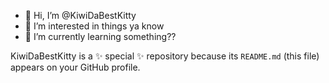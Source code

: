 - 👋 Hi, I’m @KiwiDaBestKitty
- 👀 I’m interested in things ya know
- 🌱 I’m currently learning something??

KiwiDaBestKitty is a ✨ special ✨ repository because its `README.md` (this file) appears on your GitHub profile.
